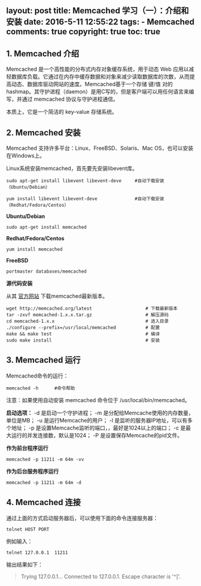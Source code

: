 layout: post
title: Memcached 学习（一）：介绍和安装
date: 2016-5-11 12:55:22
tags:
	- Memcached
comments: true
copyright: true
toc: true
---

## 1. Memcached 介绍

Memcached 是一个高性能的分布式内存对象缓存系统，用于动态 Web 应用以减轻数据库负载。它通过在内存中缓存数据和对象来减少读取数据库的次数，从而提高动态、数据库驱动网站的速度。Memcached基于一个存储 键/值 对的hashmap。其守护进程（daemon）是用C写的，但是客户端可以用任何语言来编写，并通过 memcached 协议与守护进程通信。

<!--more-->

本质上，它是一个简洁的 key-value 存储系统。

## 2. Memcached 安装

Memcached 支持许多平台：Linux、FreeBSD、Solaris、Mac OS，也可以安装在Windows上。

Linux系统安装memcached，首先要先安装libevent库。

```shell
sudo apt-get install libevent libevent-deve     #自动下载安装（Ubuntu/Debian）

yum install libevent libevent-deve              #自动下载安装（Redhat/Fedora/Centos）
```

**Ubuntu/Debian**

```shell
sudo apt-get install memcached
```

**Redhat/Fedora/Centos**

```shell
yum install memcached
```

**FreeBSD**
```shell
portmaster databases/memcached
```
**源代码安装**

从其 [官方网站](http://memcached.org) 下载memcached最新版本。
```shell
wget http://memcached.org/latest                    # 下载最新版本
tar -zxvf memcached-1.x.x.tar.gz                    # 解压源码
cd memcached-1.x.x                                  # 进入目录
./configure --prefix=/usr/local/memcached           # 配置
make && make test                                   # 编译
sudo make install                                   # 安装
```

## 3. Memcached 运行

Memcached命令的运行：

```shell
memcached -h      #命令帮助
```

注意：如果使用自动安装 memcached 命令位于 /usr/local/bin/memcached。

**启动选项：**
-d 是启动一个守护进程；
-m 是分配给Memcache使用的内存数量，单位是MB；
-u 是运行Memcache的用户；
-l 是监听的服务器IP地址，可以有多个地址；
-p 是设置Memcache监听的端口，，最好是1024以上的端口；
-c 是最大运行的并发连接数，默认是1024；
-P 是设置保存Memcache的pid文件。

**作为前台程序运行**

```shell
memcached -p 11211 -m 64m -vv
```

**作为后台服务程序运行**
```shell
memcached -p 11211 -m 64m -d
```

## 4. Memcached 连接

通过上面的方式启动服务器后，可以使用下面的命令连接服务器：

```shell
telnet HOST PORT
```
例如输入：
```
telnet 127.0.0.1  11211
```

输出结果如下：
> Trying 127.0.0.1...
Connected to 127.0.0.1.
Escape character is '^]'.


